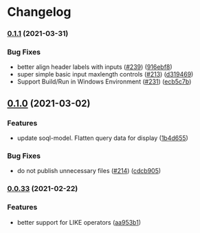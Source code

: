 # Changelog

### [0.1.1](https://www.github.com/forcedotcom/soql-tooling/compare/soql-builder-ui-v0.1.0...soql-builder-ui-v0.1.1) (2021-03-31)

### Bug Fixes

- better align header labels with inputs ([#239](https://www.github.com/forcedotcom/soql-tooling/issues/239)) ([916ebf8](https://www.github.com/forcedotcom/soql-tooling/commit/916ebf89368e3e402dc5c65cec84ed5f052daca1))
- super simple basic input maxlength controls ([#213](https://www.github.com/forcedotcom/soql-tooling/issues/213)) ([d319469](https://www.github.com/forcedotcom/soql-tooling/commit/d3194695aabcef5f79fcd9557e7f55713d923965))
- Support Build/Run in Windows Environment ([#231](https://www.github.com/forcedotcom/soql-tooling/issues/231)) ([ecb5c7b](https://www.github.com/forcedotcom/soql-tooling/commit/ecb5c7ba2f48b2b010ba8f3ace08c218b0fc06fe))

## [0.1.0](https://www.github.com/forcedotcom/soql-tooling/compare/v0.0.33...v0.1.0) (2021-03-02)

### Features

- update soql-model. Flatten query data for display ([1b4d655](https://www.github.com/forcedotcom/soql-tooling/commit/1b4d65542a6c2337ccf36efae2224bf25f9f5f62))

### Bug Fixes

- do not publish unnecessary files ([#214](https://www.github.com/forcedotcom/soql-tooling/issues/214)) ([cdcb905](https://www.github.com/forcedotcom/soql-tooling/commit/cdcb905c2a90773c2f9e26e2f51acfcc098c0ffc))

### [0.0.33](https://www.github.com/forcedotcom/soql-tooling/compare/soql-builder-ui-v0.0.32...v0.0.33) (2021-02-22)

### Features

- better support for LIKE operators ([aa953b1](https://github.com/forcedotcom/soql-tooling/commit/198fe5596d3414f744ba82ec0168e59bfaa953b1))
